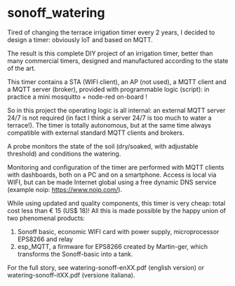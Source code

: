 # sonoff_watering

Tired of changing the terrace irrigation timer every 2 years, I decided to design a timer: obviously IoT and based on MQTT. 

The result is this complete DIY project of an irrigation timer, better than many commercial timers, designed and manufactured according to the state of the art. 

This timer contains a STA (WIFI client), an AP (not used), a MQTT client and a MQTT server (broker), provided with programmable logic (script): in practice a mini mosquitto + node-red on-board ! 

So in this project the operating logic is all internal: an external MQTT server 24/7 is not required (in fact I think a server 24/7 is too much to water a terrace!). The timer is totally autonomous, but at the same time always compatible with external standard MQTT clients and brokers. 

A probe monitors the state of the soil (dry/soaked, with adjustable threshold) and conditions the watering. 

Monitoring and configuration of the timer are performed with MQTT clients with dashboards, both on a PC and on a smartphone. Access is local via WIFI, but can be made Internet global using a free dynamic DNS service (example noip: https://www.noip.com/). 

While using updated and quality components, this timer is very cheap: total cost less than € 15 (US$ 18)!  All this is made possible by the happy union of two phenomenal products: 
1) Sonoff basic, economic WIFI card with power supply, microprocessor EPS8266 and relay
2) esp_MQTT, a firmware for EPS8266 created by Martin-ger, which transforms the Sonoff-basic into a tank. 

For the full story, see watering-sonoff-enXX.pdf (english version) or watering-sonoff-itXX.pdf (versione italiana).
